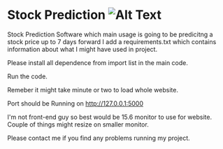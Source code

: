 # Stock Prediction ![Alt Text]([https://media.giphy.com/media/vFKqnCdLPNOKc/giphy.gif](https://cdn-icons-mp4.flaticon.com/512/7211/7211793.mp4))


 Stock Prediction Software which main usage is going to be predicitng a stock price up to 7 days forward
I add a requirements.txt which contains information about what I might have used in project. 

Please install all dependence from import list in the main code.

Run the code.

Remeber it might take minute or two to load whole website.

Port should be Running on http://127.0.0.1:5000

I'm not front-end guy so best would be 15.6 monitor to use for website. Couple of things might resize on smaller monitor.

Please contact me if you find any problems running my project.
